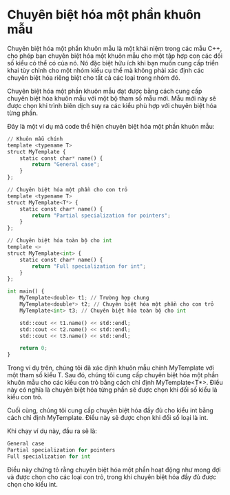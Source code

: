 # Chuyên biệt hóa một phần khuôn mẫu
Chuyên biệt hóa một phần khuôn mẫu là một khái niệm trong các mẫu C++, cho phép bạn chuyên biệt hóa một khuôn mẫu cho một tập hợp con các đối số kiểu có thể có của nó. Nó đặc biệt hữu ích khi bạn muốn cung cấp triển khai tùy chỉnh cho một nhóm kiểu cụ thể mà không phải xác định các chuyên biệt hóa riêng biệt cho tất cả các loại trong nhóm đó.

Chuyên biệt hóa một phần khuôn mẫu đạt được bằng cách cung cấp chuyên biệt hóa khuôn mẫu với một bộ tham số mẫu mới. Mẫu mới này sẽ được chọn khi trình biên dịch suy ra các kiểu phù hợp với chuyên biệt hóa từng phần.

Đây là một ví dụ mã code thể hiện chuyên biệt hóa một phần khuôn mẫu:
~~~python
// Khuôn mẫu chính
template <typename T>
struct MyTemplate {
    static const char* name() {
        return "General case";
    }
};

// Chuyên biệt hóa một phần cho con trỏ
template <typename T>
struct MyTemplate<T*> {
    static const char* name() {
        return "Partial specialization for pointers";
    }
};

// Chuyên biệt hóa toàn bộ cho int
template <>
struct MyTemplate<int> {
    static const char* name() {
        return "Full specialization for int";
    }
};

int main() {
    MyTemplate<double> t1; // Trường hợp chung
    MyTemplate<double*> t2; // Chuyên biệt hóa một phần cho con trỏ
    MyTemplate<int> t3; // Chuyên biệt hóa toàn bộ cho int

    std::cout << t1.name() << std::endl;
    std::cout << t2.name() << std::endl;
    std::cout << t3.name() << std::endl;

    return 0;
}
~~~
Trong ví dụ trên, chúng tôi đã xác định khuôn mẫu chính MyTemplate với một tham số kiểu T. Sau đó, chúng tôi cung cấp chuyên biệt hóa một phần khuôn mẫu cho các kiểu con trỏ bằng cách chỉ định MyTemplate<T*>. Điều này có nghĩa là chuyên biệt hóa từng phần sẽ được chọn khi đối số kiểu là kiểu con trỏ.

Cuối cùng, chúng tôi cung cấp chuyên biệt hóa đầy đủ cho kiểu int bằng cách chỉ định MyTemplate<int>. Điều này sẽ được chọn khi đối số loại là int.

Khi chạy ví dụ này, đầu ra sẽ là:
~~~python
General case
Partial specialization for pointers
Full specialization for int
~~~
Điều này chứng tỏ rằng chuyên biệt hóa một phần hoạt động như mong đợi và được chọn cho các loại con trỏ, trong khi chuyên biệt hóa đầy đủ được chọn cho kiểu int.